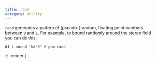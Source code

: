 ```yaml
---
title: rand
category: utility
---
```


`rand` generates a pattern of (pseudo-)random, floating point numbers between `0` and `1`. For example, to bound randomly around the stereo field you can do this:

~~~~haskell
d1 $ sound "bd*8" # pan rand
~~~~
{: .render }

